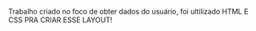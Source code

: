 Trabalho criado no foco de obter dados do usuário, foi ultilizado HTML E CSS PRA CRIAR ESSE LAYOUT!
